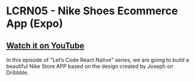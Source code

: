 # LCRN05 - Nike Shoes Ecommerce App (Expo)

## [Watch it on YouTube](https://youtu.be/9E2Ieyk2oBk)

In this episode of "Let’s Code React Native" series, we are going to build a beautiful Nike Store APP based on the design created by Joseph on Dribbble.



